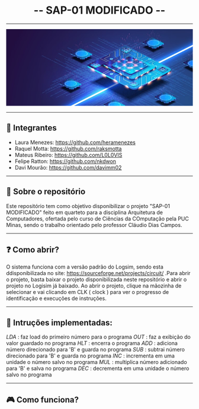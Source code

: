 <h1 align="center"> -- SAP-01 MODIFICADO -- </h1>

---

![imagem representativa projeto logisim](https://github.com/heramenezes/SAP01-MOD/blob/main/imgs/computer_architecture.jpg)

---

## 👤 Integrantes

 - Laura Menezes: https://github.com/heramenezes
 - Raquel Motta: https://github.com/raksmotta
 - Mateus Ribeiro: https://github.com/L0L0VIS
 - Felipe Ratton: https://github.com/nkdwon
 - Davi Mourão: https://github.com/davimm02

---

## 📑 Sobre o repositório

Este repositório tem como objetivo disponibilizar o projeto "SAP-01 MODIFICADO" feito em quarteto para a disciplina Arquitetura de Computadores, ofertada pelo curso de Ciências da COmputação pela PUC Minas, sendo o trabalho orientado pelo professor Cláudio Dias Campos.

---

## ❓ Como abrir?

O sistema funciona com a versão padrão do Logsim, sendo esta ddisponibilizada no site: https://sourceforge.net/projects/circuit/ .Para abrir o projeto, basta baixar o projeto disponibilizada neste repositório e abrir o projeto no Logisim já baixado. Ao abrir o projeto, clique na mãozinha de selecionar e vai clicando em CLK ( clock ) para ver o progresso de identificação e execuções de instruções.

---
## 📖 Intruções implementadas:
*LDA* : faz load do primeiro número para o programa
*OUT* : faz a exibição do valor guardado no programa
*HLT* : encerra o programa
*ADD* : adiciona número direcionado para 'B' e guarda no programa
*SUB* : subtrai número direcionado para 'B' e guarda no programa
*INC* : incrementa em uma unidade o número salvo no programa 
*MUL* : multiplica número adicionado para 'B' e salva no programa
*DEC* : decrementa em uma unidade o número salvo no programa

---
## 🎮 Como funciona?


